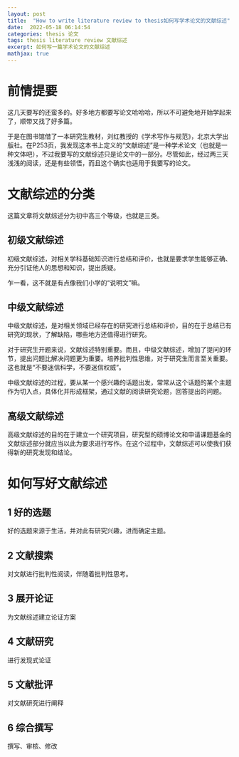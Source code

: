 ```yaml
---
layout: post
title:  "How to write literature review to thesis如何写学术论文的文献综述"
date:  2022-05-18 06:14:54
categories: thesis 论文
tags: thesis literature review 文献综述
excerpt: 如何写一篇学术论文的文献综述
mathjax: true
---
```



# 前情提要

这几天要写的还蛮多的。好多地方都要写论文哈哈哈，所以不可避免地开始学起来了，顺带又找了好多篇。

于是在图书馆借了一本研究生教材，刘红教授的《学术写作与规范》，北京大学出版社。在P253页，我发现这本书上定义的“文献综述”是一种学术论文（也就是一种文体吧），不过我要写的文献综述只是论文中的一部分。尽管如此，经过两三天浅浅的阅读，还是有些领悟，而且这个确实也适用于我要写的论文。

# 文献综述的分类

这篇文章将文献综述分为初中高三个等级，也就是三类。

## 初级文献综述

初级文献综述，对相关学科基础知识进行总结和评价，也就是要求学生能够正确、充分引证他人的思想和知识，提出质疑。

乍一看，这不就是有点像我们小学的“说明文”嘛。

## 中级文献综述

中级文献综述，是对相关领域已经存在的研究进行总结和评价，目的在于总结已有研究的现状，了解缺陷，哪些地方还值得进行研究。

对于研究生开题来说，文献综述特别重要。而且，中级文献综述，增加了提问的环节，提出问题比解决问题更为重要。培养批判性思维，对于研究生而言至关重要。这也就是“不要迷信科学，不要迷信权威”。

中级文献综述的过程，要从某一个感兴趣的话题出发，常常从这个话题的某个主题作为切入点，具体化并形成框架，通过文献的阅读研究论题，回答提出的问题。

## 高级文献综述

高级文献综述的目的在于建立一个研究项目，研究型的硕博论文和申请课题基金的文献综述部分就应当以此为要求进行写作。在这个过程中，文献综述可以使我们获得新的研究发现和结论。

# 如何写好文献综述

## 1 好的选题

好的选题来源于生活，并对此有研究兴趣，进而确定主题。

## 2 文献搜索

对文献进行批判性阅读，伴随着批判性思考。

## 3 展开论证

为文献综述建立论证方案

## 4 文献研究

进行发现式论证

## 5 文献批评

对文献研究进行阐释

## 6 综合撰写

撰写、审核、修改

